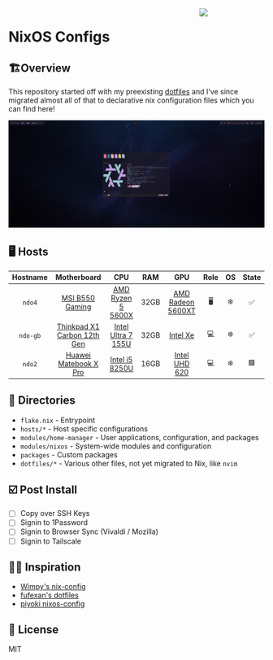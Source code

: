 <img align="right" src="https://raw.githubusercontent.com/NixOS/nixos-artwork/master/logo/nix-snowflake-colours.svg" width="128px" />

# NixOS Configs

## 🏗️Overview

This repository started off with my preexisting [dotfiles](https://github.com/ndom91/dotfiles) and I've since migrated almost all of that to declarative nix configuration files which you can find here!

![](./dotfiles/screenshot.png)

## 🖥️ Hosts

|   Hostname  |       Motherboard        |         CPU            |  RAM  |        GPU          | Role | OS  | State |
| :---------: | :----------------------: | :--------------------: | :---: | :-----------------: | :--: | :-: | :---: |
| `ndo4`      | [MSI B550 Gaming]        |  [AMD Ryzen 5 5600X]   | 32GB  | [AMD Radeon 5600XT] | 🖥️   | ❄️   | ✅    |
| `ndo-gb`    | [Thinkpad X1 Carbon 12th Gen] |  [Intel Ultra 7 155U]  | 32GB  | [Intel Xe]          | 💻️   | ❄️   | ✅    |
| `ndo2`      | [Huawei Matebook X Pro]  |  [Intel i5 8250U]      | 16GB  | [Intel UHD 620]     | 💻️   | ❄️   | 🟩    |


## 📂 Directories

- `flake.nix` - Entrypoint
- `hosts/*` - Host specific configurations
- `modules/home-manager` - User applications, configuration, and packages
- `modules/nixos` - System-wide modules and configuration
- `packages` - Custom packages
- `dotfiles/*` - Various other files, not yet migrated to Nix, like `nvim`

## ☑️ Post Install

- [ ] Copy over SSH Keys
- [ ] Signin to 1Password
- [ ] Signin to Browser Sync (Vivaldi / Mozilla)
- [ ] Signin to Tailscale

## 🧑‍🏫 Inspiration

- [Wimpy's nix-config](https://github.com/wimpysworld/nix-config)
- [fufexan's dotfiles](https://github.com/fufexan/dotfiles)
- [piyoki nixos-config](https://github.com/piyoki/nixos-config)

## 📝 License

MIT

[MSI B550 Gaming]: https://www.msi.com/Motherboard/MPG-B550-GAMING-EDGE-WIFI
[Thinkpad X1 Carbon 12th Gen]: https://www.lenovo.com/us/en/p/laptops/thinkpad/thinkpadx1/thinkpad-x1-carbon-gen-12-(14-inch-intel)/len101t0083
[Huawei Matebook X Pro]: https://consumer.huawei.com/en/laptops/matebook-x-pro-ultra-premium-edition/

[AMD Ryzen 5 5600X]: https://www.amd.com/en/products/processors/desktops/ryzen/5000-series/amd-ryzen-5-5600x.html
[Intel Ultra 7 155U]: https://ark.intel.com/content/www/de/de/ark/products/237327/intel-core-ultra-7-processor-155u-12m-cache-up-to-4-80-ghz.html
[Intel i5 8250U]: https://ark.intel.com/content/www/de/de/ark/products/124967/intel-core-i5-8250u-processor-6m-cache-up-to-3-40-ghz.html

[AMD Radeon 5600XT]: https://www.amd.com/en/products/specifications/compare/graphics/9021,9026
[Intel Xe]: https://www.intel.de/content/www/de/de/support/products/211012/graphics/processor-graphics/intel-iris-xe-graphics-family.html
[Intel UHD 620]: https://www.intel.de/content/www/de/de/support/products/126789/graphics/processor-graphics/intel-uhd-graphics-family/intel-uhd-graphics-620.html
